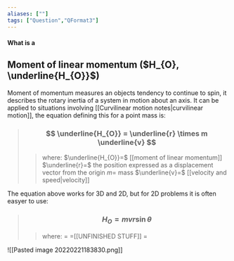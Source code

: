 ```yaml
---
aliases: [""]
tags: ["Question","QFormat3"]
---
```


#### What is a
## Moment of linear momentum ($H_{O}, \underline{H_{O}}$)
Moment of momentum measures an objects tendency to continue to spin, it describes the rotary inertia of a system in motion about an axis. It can be applied to situations involving [[Curvilinear motion notes|curvilinear motion]], the equation defining this for a point mass is:

> ### $$ \underline{H_{O}} = \underline{r} \times m \underline{v} $$ 
>> where:
>> $\underline{H_{O}}=$ [[moment of linear momentum]]
>> $\underline{r}=$ the position expressed as a displacement vector from the origin 
>> $m=$ mass
>> $\underline{v}=$ [[velocity and speed|velocity]]

The equation above works for 3D and 2D, but for 2D problems it is often easyer to use:

> ### $$ H_{O} = mvr \sin \theta $$ 
>> where:
>> $=$ 
>> $=$[[UNFINISHED STUFF]]
>> $=$

![[Pasted image 20220221183830.png]]